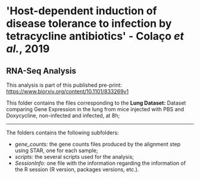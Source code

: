 # 'Host-dependent induction of disease tolerance to infection by tetracycline antibiotics' - Colaço *et al.*, 2019
## RNA-Seq Analysis

This analysis is part of this published pre-print: https://www.biorxiv.org/content/10.1101/833269v1

This folder contains the files corresponding to the **Lung Dataset:** Dataset comparing Gene Expression in the lung from mice injected with PBS and Doxycycline, non-infected and infected, at 8h;

--------------------------------------------------------------------------------------------------------------------------------------------------------------------
The folders contains the following subfolders:
- *gene_counts:* the gene counts files produced by the alignment step using STAR, one for each sample;
- *scripts:* the several scripts used for the analysis;
- *SessionInfo:* one file with the information regarding the information of the R session (R version, packages versions, etc.).
